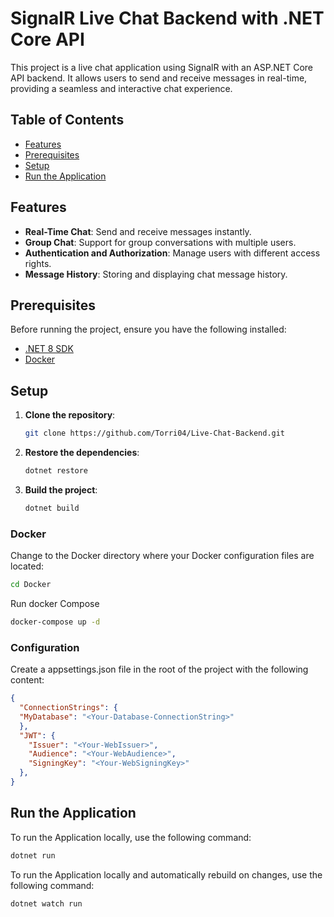 # SignalR Live Chat Backend with .NET Core API

This project is a live chat application using SignalR with an ASP.NET Core API backend. It allows users to send and receive messages in real-time, providing a seamless and interactive chat experience.

## Table of Contents
- [Features](#features)
- [Prerequisites](#prerequisites)
- [Setup](#setup)
- [Run the Application](#run-the-application)

## Features

- **Real-Time Chat**: Send and receive messages instantly.
- **Group Chat**: Support for group conversations with multiple users.
- **Authentication and Authorization**: Manage users with different access rights.
- **Message History**: Storing and displaying chat message history.

## Prerequisites

Before running the project, ensure you have the following installed:

- [.NET 8 SDK](https://dotnet.microsoft.com/download/dotnet/8.0)
- [Docker](https://www.docker.com/products/docker-desktop)

## Setup

1. **Clone the repository**:
    ```bash
    git clone https://github.com/Torri04/Live-Chat-Backend.git
    ```

2. **Restore the dependencies**:
    ```bash
    dotnet restore
    ```

3. **Build the project**:
    ```bash
    dotnet build
    ```
   
### **Docker**

Change to the Docker directory where your Docker configuration files are located:

```bash
cd Docker
```

Run docker Compose

```bash
docker-compose up -d
```

### **Configuration**
   
Create a appsettings.json file in the root of the project with the following content:

```json
{
  "ConnectionStrings": {
  "MyDatabase": "<Your-Database-ConnectionString>"
  },
  "JWT": {
    "Issuer": "<Your-WebIssuer>",
    "Audience": "<Your-WebAudience>",
    "SigningKey": "<Your-WebSigningKey>"
  },
}
```

## Run the Application

To run the Application locally, use the following command:

```bash
dotnet run
```

To run the Application locally and automatically rebuild on changes, use the following command:
```bash
dotnet watch run
```




 

